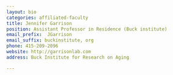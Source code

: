```yaml
---
layout: bio
categories: affiliated-faculty
title: Jennifer Garrison
position: Assistant Professor in Residence (Buck institute)
email_prefix:  JGarrison
email_suffix: buckinstitute, org
phone: 415-209-2096
website: http://garrisonlab.com
address: Buck Institute for Research on Aging

---
```


